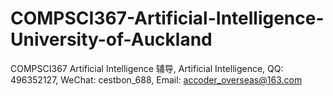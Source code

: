 # COMPSCI367-Artificial-Intelligence-University-of-Auckland
COMPSCI367 Artificial Intelligence 辅导, Artificial Intelligence, QQ: 496352127, WeChat: cestbon_688, Email: accoder_overseas@163.com
